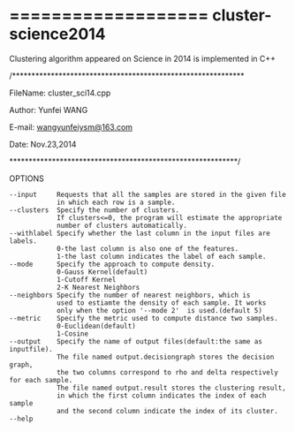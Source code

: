 ===================
cluster-science2014
===================

Clustering algorithm appeared on Science in 2014 is implemented in C++


/************************************************************

FileName: cluster_sci14.cpp

Author: Yunfei WANG

E-mail: wangyunfeiysm@163.com

Date: Nov.23,2014

***********************************************************/


OPTIONS

    --input     Requests that all the samples are stored in the given file
                in which each row is a sample.
    --clusters  Specify the number of clusters.
                If clusters<=0, the program will estimate the appropriate
                number of clusters automatically.
    --withlabel Specify whether the last column in the input files are labels.
                0-the last column is also one of the features.
                1-the last column indicates the label of each sample.
    --mode      Specify the approach to compute density.
                0-Gauss Kernel(default)
                1-Cutoff Kernel
                2-K Nearest Neighbors
    --neighbors Specify the number of nearest neighbors, which is
                used to estiamte the density of each sample. It works
                only when the option '--mode 2'  is used.(default 5)
    --metric    Specify the metric used to compute distance two samples.
                0-Euclidean(default)
                1-Cosine
    --output    Specify the name of output files(default:the same as inputfile).
                The file named output.decisiongraph stores the decision graph,
                the two columns correspond to rho and delta respectively for each sample.
                The file named output.result stores the clustering result,
                in which the first column indicates the index of each sample
                and the second column indicate the index of its cluster.
    --help
